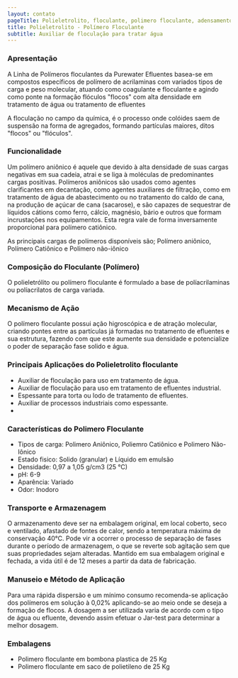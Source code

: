 ```yaml
---
layout: contato
pageTitle: Polieletrolito, floculante, polimero floculante, adensamento de lodo, floculante para tratamento de efluentes, polimero para tratamento de efluentes, polieletrolito floculante
title: Polieletrolito - Polímero Floculante
subtitle: Auxiliar de floculação para tratar água
---
```


### Apresentação
A Linha de Polímeros floculantes da Purewater Efluentes basea-se em compostos específicos de polímero de acrilaminas com variados tipos de carga e peso molecular, atuando como coagulante e floculante e agindo como ponte na formação flóculos "flocos" com alta densidade em tratamento de água ou tratamento de efluentes

A floculação no campo da química, é o processo onde colóides saem de suspensão na forma de agregados, formando partículas maiores, ditos "flocos" ou "flóculos". 

### Funcionalidade

Um polímero aniônico é aquele que devido à alta densidade de suas cargas negativas em sua cadeia, atrai e se liga à moléculas de predominantes cargas positivas. Polímeros aniônicos são usados como agentes clarificantes em decantação, como agentes auxiliares de filtração, como em tratamento de água de abastecimento ou no tratamento do caldo de cana, na produção de açúcar de cana (sacarose), e são capazes de sequestrar de líquidos cátions como ferro, cálcio, magnésio, bário e outros que formam incrustações nos equipamentos. 
Esta regra vale de forma inversamente proporcional para polímero catiônico.

As principais cargas de polímeros disponíveis são; Polímero aniônico, Polímero Catiônico e Polímero não-iônico

### Composição do Floculante (Polímero)
O polieletrólito ou polímero floculante é formulado a base de políacrilaminas ou políacrilatos de carga variada. 

### Mecanismo de Ação
O polímero floculante possui ação higroscópica e de atração molecular, criando pontes entre as partículas já formadas no tratamento de efluentes e sua estrutura, fazendo com que este aumente sua densidade e potencialize o poder de separação fase solido e água.


### Principais Aplicações do Polieletrolito floculante

- Auxiliar de floculação para uso em tratamento de água.
- Auxiliar de floculação para uso em tratamento de efluentes industrial.
- Espessante para torta ou lodo de tratamento de efluentes.
- Auxiliar de processos industriais como espessante.
- 

### Características do Polimero Floculante

- Tipos de carga: Polimero Aniônico, Poliemro Catiônico e Polimero Não-Iônico
- Estado fisico: Solido (granular) e Líquido em emulsão
- Densidade: 0,97 a 1,05 g/cm3 (25 °C)
- pH: 6-9
- Aparência: Variado
- Odor: Inodoro

### Transporte e Armazenagem
O armazenamento deve ser na embalagem original, em local coberto, seco e ventilado, afastado de fontes de calor, sendo a temperatura máxima de conservação 40°C. 
Pode vir a ocorrer o processo de separação de fases durante o período de armazenagem, o que se reverte sob agitação sem que suas propriedades sejam alteradas. 
Mantido em sua embalagem original e fechada, a vida útil é de 12 meses a partir da data de  fabricação.

### Manuseio e Método de Aplicação
Para uma rápida dispersão e um mínimo consumo recomenda-se aplicação dos polímeros em solução à 0,02% aplicando-se ao meio onde se deseja a formação de flocos. 
A dosagem a ser utilizada varia de acordo com o tipo de água ou efluente, devendo assim efetuar o Jar-test para determinar a melhor dosagem.


### Embalagens

- Polimero floculante em bombona plastica de 25 Kg
- Polimero floculante em saco de polietileno de 25 Kg
